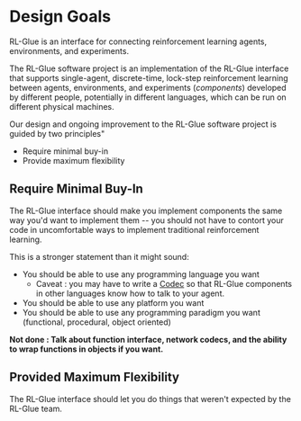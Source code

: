 # Design Goals #

RL-Glue is an interface for connecting reinforcement learning agents, environments, and experiments.

The RL-Glue software project is an implementation of the RL-Glue interface that supports single-agent, discrete-time, lock-step reinforcement learning between agents, environments, and experiments (_components_) developed by different people, potentially in different languages, which can be run on different physical machines.

Our design and ongoing improvement to the RL-Glue software project is guided by two principles"

  * Require minimal buy-in
  * Provide maximum flexibility

## Require Minimal Buy-In ##
The RL-Glue interface should make you implement components the same way you'd want to implement them -- you should not have to contort your code in uncomfortable ways to implement traditional reinforcement learning.

This is a stronger statement than it might sound:

  * You should be able to use any programming language you want
    * Caveat : you may have to write a [Codec](Codec.md) so that RL-Glue components in other languages know how to talk to your agent.
  * You should be able to use any platform you want
  * You should be able to use any programming paradigm you want (functional, procedural, object oriented)

**Not done : Talk about function interface, network codecs, and the ability to wrap functions in objects if you want.**

## Provided Maximum Flexibility ##
The RL-Glue interface should let you do things that weren't expected by the RL-Glue team.

